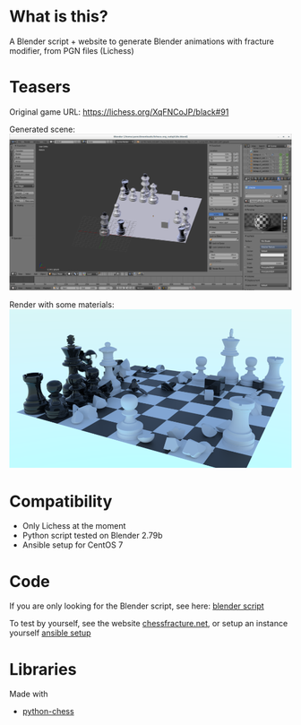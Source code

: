 # What is this?

A Blender script + website to generate Blender animations with fracture modifier, from PGN files (Lichess)

# Teasers

Original game URL: https://lichess.org/XqFNCoJP/black#91

Generated scene:
![scene](./teaser1.png "scene")

Render with some materials:
![scene](./teaser2.png "scene")


# Compatibility

* Only Lichess at the moment
* Python script tested on Blender 2.79b
* Ansible setup for CentOS 7

# Code

If you are only looking for the Blender script, see here: [blender script](blender/chess_fracture.py)

To test by yourself, see the website [chessfracture.net](https://chessfracture.net), or setup an instance yourself [ansible setup](ansible)

# Libraries

Made with
* [python-chess](https://github.com/niklasf/python-chess)
